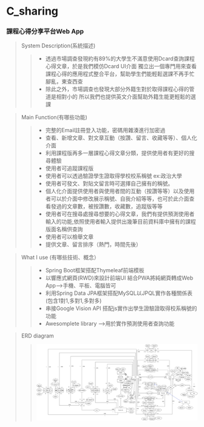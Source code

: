 # C_sharing
### 課程心得分享平台Web App
> System Description(系統描述)
>> * 透過市場調查發現約有89%的大學生不滿意使用Dcard查詢課程心得文章，於是我們模仿Dcard UI介面 獨立出一個專門用來查看課程心得的應用程式整合平台，幫助學生們能輕鬆選課不再手忙腳亂，東查西查
>> * 除此之外，市場調查也發現大部分外籍生對於取得課程心得的管道是相對小的 所以我們也提供英文介面幫助外籍生能更輕鬆的選課

> Main Function(有哪些功能)
>> * 完整的Email註冊登入功能，密碼用雜湊進行加密過
>> * 查看、新增文章、對文章互動（按讚、留言、收藏等等）、個人化介面
>> * 利用課程版再多一層課程心得文章分類，提供使用者有更好的搜尋體驗
>> * 使用者可追蹤課程版
>> * 使用者可以透過驗證學生證取得學校校系稱號 ex:政治大學
>> * 使用者可發文、對貼文留言時可選擇自己擁有的稱號。
>> * 個人化介面提供使用者與使用者間的互動（按讚等等）以及使用者可以於介面中修改展示稱號、自我介紹等等，也可於此介面查看發過的文章數，被按讚數，收藏數，追蹤版等等
>> * 使用者可在搜尋處搜尋想要的心得文章，我們有提供預測使用者輸入的功能,依照使用者輸入提供出幾筆目前資料庫中擁有的課程版面名稱供查詢
>> * 使用者可以檢舉文章
>> * 提供文章、留言排序（熱門，時間先後）

> What I use (有哪些技術、概念）
>> * Spring Boot框架搭配Thymeleaf前端模板
>> * 以響應式網頁(RWD)來設計前端UI 結合PWA將純網頁轉成Web App-->手機、平板、電腦皆可
>> * 利用Spring Data JPA框架搭配MySQL以JPQL實作各種關係表(包含1對1,多對1,多對多)
>> * 串接Google Vision API 搭配js實作出學生證驗證取得校系稱號的功能
>> * Awesomplete library -->用於實作預測使用者查詢功能

> ERD diagram
>> ![C_sharing_ERD.png](https://raw.githubusercontent.com/Lu-weiting/ImageRepository/master/C_sharing_ERD.png)

